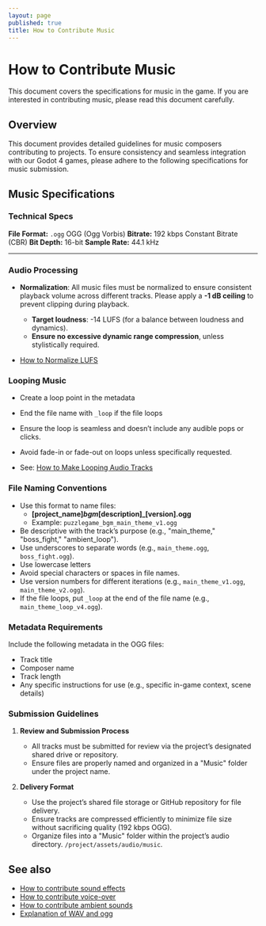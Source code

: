 ```yaml
---
layout: page
published: true
title: How to Contribute Music
---
```


# How to Contribute Music

This document covers the specifications for music in the game. If you are interested in contributing music, please read this document carefully.

## Overview

This document provides detailed guidelines for music composers contributing to projects. To ensure consistency and seamless integration with our Godot 4 games, please adhere to the following specifications for music submission.

## Music Specifications

### Technical Specs

**File Format:** `.ogg` OGG (Ogg Vorbis)
**Bitrate:** 192 kbps Constant Bitrate (CBR)
**Bit Depth:** 16-bit
**Sample Rate:** 44.1 kHz

---

### **Audio Processing**

- **Normalization**: All music files must be normalized to ensure consistent playback volume across different tracks. Please apply a **-1 dB ceiling** to prevent clipping during playback.
  - **Target loudness**: -14 LUFS (for a balance between loudness and dynamics).
  - **Ensure no excessive dynamic range compression**, unless stylistically required.

- [How to Normalize LUFS](./how_to_normalize_lufs.md)

### **Looping Music**

- Create a loop point in the metadata
- End the file name with `_loop` if the file loops
- Ensure the loop is seamless and doesn’t include any audible pops or clicks.
- Avoid fade-in or fade-out on loops unless specifically requested.

- See: [How to Make Looping Audio Tracks](./how_to_make_looping_audio_tracks.md)

### **File Naming Conventions**

- Use this format to name files:
  - **[project_name]_bgm_[description]_[version].ogg**
  - Example: `puzzlegame_bgm_main_theme_v1.ogg`
- Be descriptive with the track’s purpose (e.g., "main_theme," "boss_fight," "ambient_loop").
- Use underscores to separate words (e.g., `main_theme.ogg`, `boss_fight.ogg`).
- Use lowercase letters
- Avoid special characters or spaces in file names.
- Use version numbers for different iterations (e.g., `main_theme_v1.ogg`, `main_theme_v2.ogg`).
- If the file loops, put `_loop` at the end of the file name (e.g., `main_theme_loop_v4.ogg`).

### **Metadata Requirements**

Include the following metadata in the OGG files:

- Track title
- Composer name
- Track length
- Any specific instructions for use (e.g., specific in-game context, scene details)

### **Submission Guidelines**

1. **Review and Submission Process**
   - All tracks must be submitted for review via the project’s designated shared drive or repository.
   - Ensure files are properly named and organized in a "Music" folder under the project name.

2. **Delivery Format**
   - Use the project’s shared file storage or GitHub repository for file delivery.
   - Ensure tracks are compressed efficiently to minimize file size without sacrificing quality (192 kbps OGG).
   - Organize files into a "Music" folder within the project’s audio directory. `/project/assets/audio/music`.

## See also

- [How to contribute sound effects](./how_to_contribute_sound_effects.md)
- [How to contribute voice-over](./how_to_contribute_voice_over.md)
- [How to contribute ambient sounds](./how_to_contribute_ambient_sounds.md)
- [Explanation of WAV and ogg](./explanation_of_wav_and_ogg.md)

